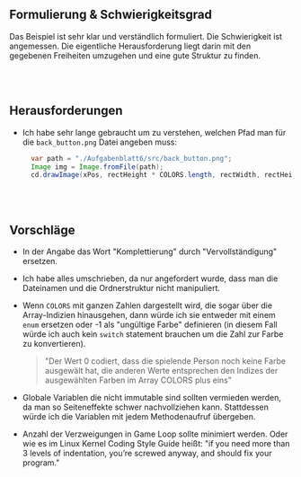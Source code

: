 ## Formulierung & Schwierigkeitsgrad

Das Beispiel ist sehr klar und verständlich formuliert. Die Schwierigkeit ist angemessen.
Die eigentliche Herausforderung liegt darin mit den gegebenen Freiheiten umzugehen und eine gute Struktur zu finden.



<br><br>



## Herausforderungen

- Ich habe sehr lange gebraucht um zu verstehen, welchen Pfad man für die `back_button.png` Datei angeben muss:
  
  ```java
    var path = "./Aufgabenblatt6/src/back_button.png";
    Image img = Image.fromFile(path);
    cd.drawImage(xPos, rectHeight * COLORS.length, rectWidth, rectHeight, img);
  ```



<br><br>



## Vorschläge

- In der Angabe das Wort "Komplettierung" durch "Vervollständigung" ersetzen.

- Ich habe alles umschrieben, da nur angefordert wurde, dass man die Dateinamen und die Ordnerstruktur nicht
  manipuliert.

- Wenn `COLORS` mit ganzen Zahlen dargestellt wird, die sogar über die Array-Indizien hinausgehen, dann würde
  ich sie entweder mit einem `enum` ersetzen oder -1 als "ungültige Farbe" definieren (in diesem Fall würde ich
  auch kein `switch` statement brauchen um die Zahl zur Farbe zu konvertieren).

  > "Der Wert 0 codiert, dass die spielende Person noch keine Farbe ausgewält hat, die anderen Werte entsprechen
  > den Indizes der ausgewählten Farben im Array COLORS plus eins"

- Globale Variablen die nicht immutable sind sollten vermieden werden, da man so Seiteneffekte schwer nachvollziehen
  kann. Stattdessen würde ich die Variablen mit jedem Methodenaufruf übergeben.

- Anzahl der Verzweigungen in Game Loop sollte minimiert werden. Oder wie es im Linux Kernel Coding Style Guide heißt:
  "if you need more than 3 levels of indentation, you’re screwed anyway, and should fix your program."

